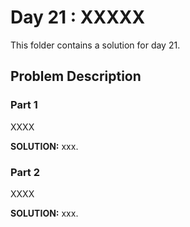 # Day 21 : XXXXX

This folder contains a solution for day 21.

## Problem Description

### Part 1

XXXX


**SOLUTION:** xxx.

### Part 2

XXXX


**SOLUTION:** xxx.

